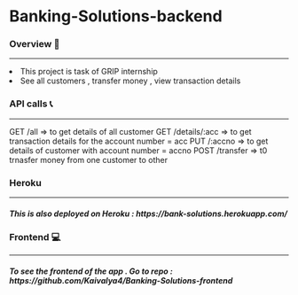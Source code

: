 # Banking-Solutions-backend

<a><h3>Overview :closed_book: </h3></a>
<hr>
<p>
  <li>This project is task of GRIP internship</li>
  <li>See all customers , transfer money , view transaction details </li>
</p>

<a><h3>API calls :telephone_receiver: </h3></a>
<hr>
<p>
  GET /all  => to get details of all customer
  GET /details/:acc => to get transaction details for the account number = acc
  PUT /:accno => to get details of customer with account number = accno
  POST /transfer => t0 trnasfer money from one customer to other
</p>

<a><h3>Heroku</h3></a>
<hr>
<h5>This is also deployed on Heroku : https://bank-solutions.herokuapp.com/</h5>

<a><h3>Frontend :computer: </h3></a>
<hr>
<h5>To see the frontend of the app . Go to repo : https://github.com/Kaivalya4/Banking-Solutions-frontend</h5>
